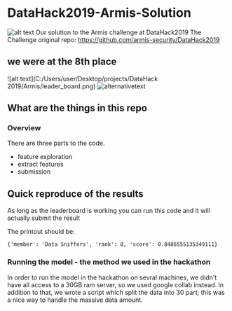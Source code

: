 # DataHack2019-Armis-Solution
![alt text](https://uploads-ssl.webflow.com/5cf2272f73a6239194afd892/5cffce4e5a6c77597e41f0d0_logo.svg)
Our solution to the Armis challenge at DataHack2019 
The Challenge original repo: 
https://github.com/armis-security/DataHack2019

## we were at the 8th place
![alt text](C:/Users/user/Desktop/projects/DataHack 2019/Armis/leader_board.png)
![alternativetext](Armis/leader_board.png)


## What are the things in this repo
### Overview
There are three parts to the code.
- feature exploration 
- extract features
- submission

## Quick reproduce of the results
As long as the leaderboard is working you can run this code and it will actually submit the result

The printout should be:

```
{'member': 'Data Sniffers', 'rank': 8, 'score': 0.8486555135349111}
```

### Running the model - the method we used in the hackathon
In order to run the model in the hackathon on sevral machines, we didn't have all access to a 30GB ram server, so we used google collab instead. In addition to that, we wrote a script which split the data into 30 part; this was a nice way to handle the massive data amount.
